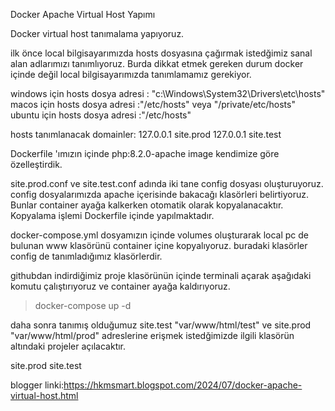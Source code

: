Docker Apache Virtual Host Yapımı

Docker virtual host tanımalama yapıyoruz.

ilk önce local bilgisayarımızda hosts dosyasına çağırmak istedğimiz sanal alan adlarımızı tanımlıyoruz.
Burda dikkat etmek gereken durum docker içinde değil local bilgisayarımızda tanımlamamız gerekiyor.

windows için hosts dosya adresi : "c:\Windows\System32\Drivers\etc\hosts"
macos için hosts dosya adresi :"/etc/hosts" veya "/private/etc/hosts" 
ubuntu için hosts dosya adresi :"/etc/hosts"

hosts tanımlanacak  domainler:
127.0.0.1 site.prod
127.0.0.1 site.test

Dockerfile 'ımızın içinde php:8.2.0-apache image kendimize göre özelleştirdik.

site.prod.conf ve site.test.conf adında iki tane config dosyası oluşturuyoruz. config dosyalarımızda apache içerisinde bakacağı klasörleri belirtiyoruz.
Bunlar container ayağa kalkerken otomatik olarak kopyalanacaktır. Kopyalama işlemi Dockerfile içinde yapılmaktadır. 

docker-compose.yml dosyamızın içinde volumes oluşturarak local pc de bulunan www klasörünü container içine kopyalıyoruz. buradaki klasörler config de tanımladığımız klasörlerdir.

githubdan indirdiğimiz proje klasörünün içinde terminali açarak aşağıdaki komutu çalıştırıyoruz ve container ayağa kaldırıyoruz.

>    docker-compose up -d

daha sonra tanımış olduğumuz site.test "var/www/html/test" ve site.prod "var/www/html/prod"  adreslerine erişmek istedğimizde ilgili klasörün altındaki projeler açılacaktır.

site.prod
site.test

blogger linki:https://hkmsmart.blogspot.com/2024/07/docker-apache-virtual-host.html
